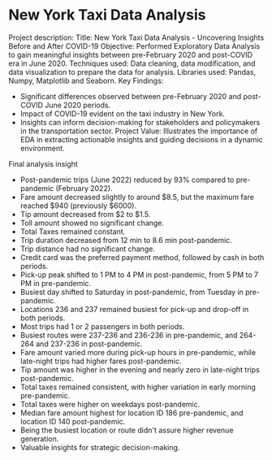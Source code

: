 # New York Taxi Data Analysis
Project description:
Title: New York Taxi Data Analysis - Uncovering Insights Before and After COVID-19
Objective: Performed Exploratory Data Analysis to gain meaningful insights between pre-February 2020 and post-COVID era in June 2020.
Techniques used: Data cleaning, data modification, and data visualization to prepare the data for analysis.
Libraries used: Pandas, Numpy, Matplotlib and Seaborn.
Key Findings:
  - Significant differences observed between pre-February 2020 and post-COVID June 2020 periods.
  - Impact of COVID-19 evident on the taxi industry in New York.
  - Insights can inform decision-making for stakeholders and policymakers in the transportation sector.
 Project Value: Illustrates the importance of EDA in extracting actionable insights and guiding decisions in a dynamic environment.

Final analysis insight
- Post-pandemic trips (June 2022) reduced by 93% compared to pre-pandemic (February 2022).
- Fare amount decreased slightly to around $8.5, but the maximum fare reached $940 (previously $6000).
- Tip amount decreased from $2 to $1.5.
- Toll amount showed no significant change.
- Total Taxes remained constant.
- Trip duration decreased from 12 min to 8.6 min post-pandemic.
- Trip distance had no significant change.
- Credit card was the preferred payment method, followed by cash in both periods.
- Pick-up peak shifted to 1 PM to 4 PM in post-pandemic, from 5 PM to 7 PM in pre-pandemic.
- Busiest day shifted to Saturday in post-pandemic, from Tuesday in pre-pandemic.
- Locations 236 and 237 remained busiest for pick-up and drop-off in both periods.
- Most trips had 1 or 2 passengers in both periods.
- Busiest routes were 237-236 and 236-236 in pre-pandemic, and 264-264 and 237-236 in post-pandemic.
- Fare amount varied more during pick-up hours in pre-pandemic, while late-night trips had higher fares post-pandemic.
- Tip amount was higher in the evening and nearly zero in late-night trips post-pandemic.
- Total taxes remained consistent, with higher variation in early morning pre-pandemic.
- Total taxes were higher on weekdays post-pandemic.
- Median fare amount highest for location ID 186 pre-pandemic, and location ID 140 post-pandemic.
- Being the busiest location or route didn't assure higher revenue generation.
- Valuable insights for strategic decision-making.
